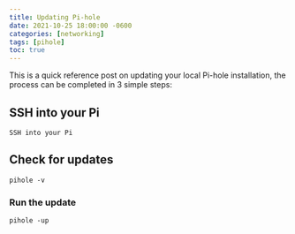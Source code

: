 ```yaml
---
title: Updating Pi-hole
date: 2021-10-25 18:00:00 -0600
categories: [networking]
tags: [pihole]
toc: true
---
```


This is a quick reference post on updating your local Pi-hole installation, the process can be completed in 3 simple steps:

## SSH into your Pi

```shell
SSH into your Pi
```

## Check for updates
```shell
pihole -v
```

### Run the update
```shell
pihole -up
```
